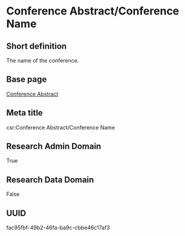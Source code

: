 # Conference Abstract/Conference Name
## Short definition
The name of the conference.
## Base page
[Conference Abstract](../../Objects/Conference%20Abstract.md)
## Meta title
csr:Conference Abstract/Conference Name
## Research Admin Domain
True
## Research Data Domain
False
## UUID
fac95fbf-49b2-46fa-ba9c-cbbe46c17af3
